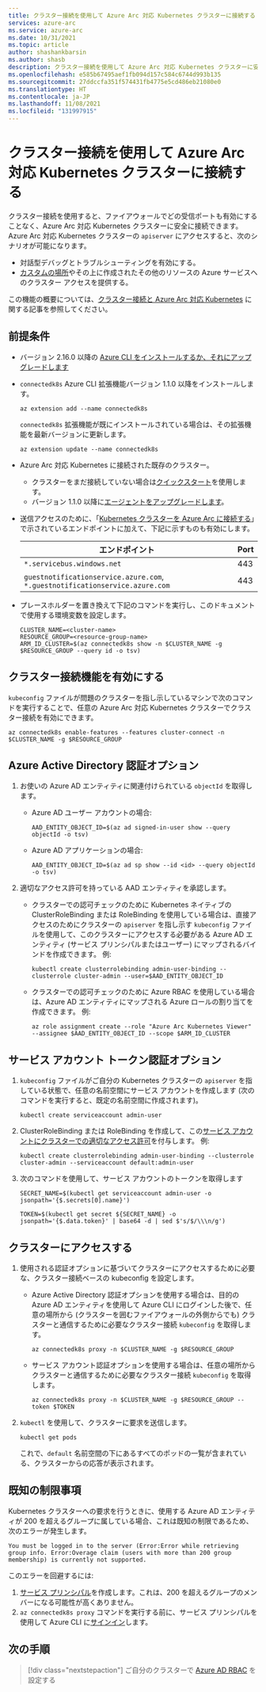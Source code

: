 ```yaml
---
title: クラスター接続を使用して Azure Arc 対応 Kubernetes クラスターに接続する
services: azure-arc
ms.service: azure-arc
ms.date: 10/31/2021
ms.topic: article
author: shashankbarsin
ms.author: shasb
description: クラスター接続を使用して Azure Arc 対応 Kubernetes クラスターに安全に接続する
ms.openlocfilehash: e585b67495aef1fb094d157c584c6744d993b135
ms.sourcegitcommit: 27ddccfa351f574431fb4775e5cd486eb21080e0
ms.translationtype: HT
ms.contentlocale: ja-JP
ms.lasthandoff: 11/08/2021
ms.locfileid: "131997915"
---
```

# <a name="use-cluster-connect-to-connect-to-azure-arc-enabled-kubernetes-clusters"></a>クラスター接続を使用して Azure Arc 対応 Kubernetes クラスターに接続する

クラスター接続を使用すると、ファイアウォールでどの受信ポートも有効にすることなく、Azure Arc 対応 Kubernetes クラスターに安全に接続できます。 Azure Arc 対応 Kubernetes クラスターの `apiserver` にアクセスすると、次のシナリオが可能になります。
* 対話型デバッグとトラブルシューティングを有効にする。
* [カスタムの場所](custom-locations.md)やその上に作成されたその他のリソースの Azure サービスへのクラスター アクセスを提供する。

この機能の概要については、[クラスター接続と Azure Arc 対応 Kubernetes](conceptual-cluster-connect.md) に関する記事を参照してください。

## <a name="prerequisites"></a>前提条件   

- バージョン 2.16.0 以降の [Azure CLI をインストールするか、それにアップグレードします](/cli/azure/install-azure-cli)

- `connectedk8s` Azure CLI 拡張機能バージョン 1.1.0 以降をインストールします。

    ```console
    az extension add --name connectedk8s
    ```
  
    `connectedk8s` 拡張機能が既にインストールされている場合は、その拡張機能を最新バージョンに更新します。
    
    ```console
    az extension update --name connectedk8s
    ```

- Azure Arc 対応 Kubernetes に接続された既存のクラスター。
    - クラスターをまだ接続していない場合は[クイックスタート](quickstart-connect-cluster.md)を使用します。
    - バージョン 1.1.0 以降に[エージェントをアップグレードします](agent-upgrade.md#manually-upgrade-agents)。

- 送信アクセスのために、「[Kubernetes クラスターを Azure Arc に接続する](quickstart-connect-cluster.md#meet-network-requirements)」で示されているエンドポイントに加えて、下記に示すものも有効にします。

    | エンドポイント | Port |
    |----------------|-------|
    |`*.servicebus.windows.net` | 443 |
    |`guestnotificationservice.azure.com`, `*.guestnotificationservice.azure.com` | 443 |

- プレースホルダーを置き換えて下記のコマンドを実行し、このドキュメントで使用する環境変数を設定します。

    ```console
    CLUSTER_NAME=<cluster-name>
    RESOURCE_GROUP=<resource-group-name>
    ARM_ID_CLUSTER=$(az connectedk8s show -n $CLUSTER_NAME -g $RESOURCE_GROUP --query id -o tsv)
    ```


## <a name="enable-cluster-connect-feature"></a>クラスター接続機能を有効にする

`kubeconfig` ファイルが問題のクラスターを指し示しているマシンで次のコマンドを実行することで、任意の Azure Arc 対応 Kubernetes クラスターでクラスター接続を有効にできます。

```console
az connectedk8s enable-features --features cluster-connect -n $CLUSTER_NAME -g $RESOURCE_GROUP
```

## <a name="azure-active-directory-authentication-option"></a>Azure Active Directory 認証オプション

1. お使いの Azure AD エンティティに関連付けられている `objectId` を取得します。

    - Azure AD ユーザー アカウントの場合:

        ```console
        AAD_ENTITY_OBJECT_ID=$(az ad signed-in-user show --query objectId -o tsv)
        ```

    - Azure AD アプリケーションの場合:

        ```console
        AAD_ENTITY_OBJECT_ID=$(az ad sp show --id <id> --query objectId -o tsv)
        ```

1. 適切なアクセス許可を持っている AAD エンティティを承認します。

    - クラスターでの認可チェックのために Kubernetes ネイティブの ClusterRoleBinding または RoleBinding を使用している場合は、直接アクセスのためにクラスターの `apiserver` を指し示す `kubeconfig` ファイルを使用して、このクラスターにアクセスする必要がある Azure AD エンティティ (サービス プリンシパルまたはユーザー) にマップされるバインドを作成できます。 例:
    
        ```console
        kubectl create clusterrolebinding admin-user-binding --clusterrole cluster-admin --user=$AAD_ENTITY_OBJECT_ID
        ```

    - クラスターでの認可チェックのために Azure RBAC を使用している場合は、Azure AD エンティティにマップされる Azure ロールの割り当てを作成できます。 例:

        ```console
        az role assignment create --role "Azure Arc Kubernetes Viewer" --assignee $AAD_ENTITY_OBJECT_ID --scope $ARM_ID_CLUSTER
        ```

## <a name="service-account-token-authentication-option"></a>サービス アカウント トークン認証オプション

1. `kubeconfig` ファイルがご自分の Kubernetes クラスターの `apiserver` を指している状態で、任意の名前空間にサービス アカウントを作成します (次のコマンドを実行すると、既定の名前空間に作成されます)。

    ```console
    kubectl create serviceaccount admin-user
    ```

1. ClusterRoleBinding または RoleBinding を作成して、この[サービス アカウントにクラスターでの適切なアクセス許可](https://kubernetes.io/docs/reference/access-authn-authz/rbac/#kubectl-create-rolebinding)を付与します。 例:

    ```console
    kubectl create clusterrolebinding admin-user-binding --clusterrole cluster-admin --serviceaccount default:admin-user
    ```

1. 次のコマンドを使用して、サービス アカウントのトークンを取得します

    ```console
    SECRET_NAME=$(kubectl get serviceaccount admin-user -o jsonpath='{$.secrets[0].name}')
    ```

    ```console
    TOKEN=$(kubectl get secret ${SECRET_NAME} -o jsonpath='{$.data.token}' | base64 -d | sed $'s/$/\\\n/g')
    ```

## <a name="access-your-cluster"></a>クラスターにアクセスする

1. 使用される認証オプションに基づいてクラスターにアクセスするために必要な、クラスター接続ベースの kubeconfig を設定します。

    - Azure Active Directory 認証オプションを使用する場合は、目的の Azure AD エンティティを使用して Azure CLI にログインした後で、任意の場所から (クラスターを囲むファイアウォールの外側からでも) クラスターと通信するために必要なクラスター接続 `kubeconfig` を取得します。

        ```console
        az connectedk8s proxy -n $CLUSTER_NAME -g $RESOURCE_GROUP
        ```

    - サービス アカウント認証オプションを使用する場合は、任意の場所からクラスターと通信するために必要なクラスター接続 `kubeconfig` を取得します。

        ```console
        az connectedk8s proxy -n $CLUSTER_NAME -g $RESOURCE_GROUP --token $TOKEN
        ```

1. `kubectl` を使用して、クラスターに要求を送信します。

    ```console
    kubectl get pods
    ```
    
    これで、`default` 名前空間の下にあるすべてのポッドの一覧が含まれている、クラスターからの応答が表示されます。

## <a name="known-limitations"></a>既知の制限事項

Kubernetes クラスターへの要求を行うときに、使用する Azure AD エンティティが 200 を超えるグループに属している場合、これは既知の制限であるため、次のエラーが発生します。

```console
You must be logged in to the server (Error:Error while retrieving group info. Error:Overage claim (users with more than 200 group membership) is currently not supported. 
```

このエラーを回避するには:
1. [サービス プリンシパル](/cli/azure/create-an-azure-service-principal-azure-cli)を作成します。これは、200 を超えるグループのメンバーになる可能性が高くありません。
1. `az connectedk8s proxy` コマンドを実行する前に、サービス プリンシパルを使用して Azure CLI に[サインイン](/cli/azure/create-an-azure-service-principal-azure-cli#sign-in-using-a-service-principal)します。

## <a name="next-steps"></a>次の手順

> [!div class="nextstepaction"]
> ご自分のクラスターで [Azure AD RBAC](azure-rbac.md) を設定する
